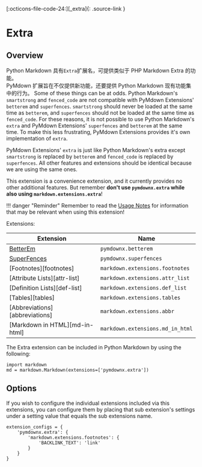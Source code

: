 [:octicons-file-code-24:][_extra]{: .source-link }

# Extra

## Overview

Python Markdown 具有`Extra`扩展名，可提供类似于 PHP Markdown Extra 的功能。  
PyMdown 扩展旨在不仅提供新功能，还要提供 Python Markdown 现有功能集中的行为。
Some of these
things can be at odds. Python Markdown's `smartstrong` and `fenced_code` are not compatible with PyMdown Extensions'
`betterem` and `superfences`. `smartstrong` should never be loaded at the same time as `betterem`, and `superfences`
should not be loaded at the same time as `fenced_code`. For these reasons, it is not possible to use Python Markdown's
`extra` and PyMdown Extensions' `superfences` and `betterem` at the same time. To make this less frustrating, PyMdown
Extensions provides it's own implementation of `extra`.

PyMdown Extensions' `extra` is just like Python Markdown's extra except `smartstrong` is replaced by `betterem` and
`fenced_code` is replaced by `superfences`. All other features and extensions should be identical because we are using
the same ones.

This extension is a convenience extension, and it currently provides no other additional features. But remember **don't
use `pymdownx.extra` while also using `markdown.extensions.extra`**!

!!! danger "Reminder"
Remember to read the [Usage Notes](../usage_notes.md) for information that may be relevant when using this
extension!

Extensions:

| Extension                       | Name                             |
| ------------------------------- | -------------------------------- |
| [BetterEm](./betterem.md)       | `pymdownx.betterem`              |
| [SuperFences](./superfences.md) | `pymdownx.superfences`           |
| [Footnotes][footnotes]          | `markdown.extensions.footnotes`  |
| [Attribute Lists][attr-list]    | `markdown.extensions.attr_list`  |
| [Definition Lists][def-list]    | `markdown.extensions.def_list`   |
| [Tables][tables]                | `markdown.extensions.tables`     |
| [Abbreviations][abbreviations]  | `markdown.extensions.abbr`       |
| [Markdown in HTML][md-in-html]  | `markdown.extensions.md_in_html` |

The Extra extension can be included in Python Markdown by using the following:

```py3
import markdown
md = markdown.Markdown(extensions=['pymdownx.extra'])
```

## Options

If you wish to configure the individual extensions included via this extensions, you can configure them by placing that
sub extension's settings under a setting value that equals the sub extensions name.

```py3
extension_configs = {
    'pymdownx.extra': {
        'markdown.extensions.footnotes': {
            'BACKLINK_TEXT': 'link'
        }
    }
}
```
